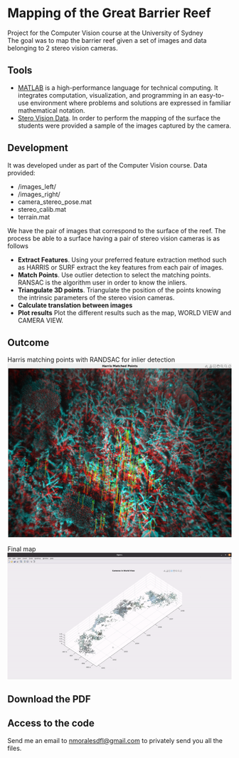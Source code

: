 # Mapping of the Great Barrier Reef
Project for the Computer Vision course at the University of Sydney  
The goal was to map the barrier reef given a set of images and data belonging to 2 stereo vision cameras.

## Tools
- [MATLAB](https://www.mathworks.com/products/matlab.html) is a high-performance language for technical computing. It integrates computation, visualization, and programming in an easy-to-use environment where problems and solutions are expressed in familiar mathematical notation.
- [Stero Vision Data](https://en.wikipedia.org/wiki/Computer_stereo_vision). In order to perform the mapping of the surface the students were provided a sample of the images captured by the camera.

## Development
It was developed under as part of the Computer Vision course. 
Data provided:
- /images_left/
- /images_right/
- camera_stereo_pose.mat
- stereo_calib.mat
- terrain.mat

We have the pair of images that correspond to the surface of the reef. The process be able to a surface having a pair of stereo vision cameras is as follows
- **Extract Features**. Using your preferred feature extraction method such as HARRIS or SURF extract the key features from each pair of images.
- **Match Points**. Use outlier detection to select the matching points. RANSAC is the algorithm user in order to know the inliers.
- **Triangulate 3D points**. Triangulate the position of the points knowing the intrinsic parameters of the stereo vision cameras.
- **Calculate translation between images**
- **Plot results** Plot the different results such as the map, WORLD VIEW and CAMERA VIEW.

## Outcome
Harris matching points with RANDSAC for inlier detection
![Harris Matching points](../images/reef_matching_harris.png)


Final map
![Reef Mapping](../images/reef_mapping.gif)

## Download the PDF

## Access to the code
Send me an email to nmoralesdfl@gmail.com to privately send you all the files.
 
